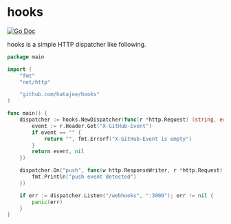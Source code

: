 # hooks

[![Go Doc](https://img.shields.io/badge/godoc-reference-blue.svg?style=flat-square)](http://godoc.org/github.com/hatajoe/hooks)

hooks is a simple HTTP dispatcher like following.

```go
package main

import (
	"fmt"
	"net/http"

	"github.com/hatajoe/hooks"
)

func main() {
	dispatcher := hooks.NewDispatcher(func(r *http.Request) (string, error) {
		event := r.Header.Get("X-GitHub-Event")
		if event == "" {
			return "", fmt.Errorf("X-GitHub-Event is empty")
		}
		return event, nil
	})

	dispatcher.On("push", func(w http.ResponseWriter, r *http.Request) {
		fmt.Println("push event detected")
	})

	if err := dispatcher.Listen("/webhooks", ":3000"); err != nil {
		panic(err)
	}
}
```
